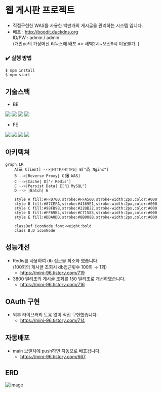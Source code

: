 # 웹 게시판 프로젝트
- 직접구현한 WAS를 사용한 백만개의 게시글을 관리하는 시스템 입니다.
- 배포 : http://boodit.duckdns.org
<br> ID/PW : admin / admin
<br>(개인pc의 가상머신 리눅스에 배포 => 새벽2시~오전9시 이용불가..)

### ✔️ 실행 방법

```
$ npm install
$ npm start
```
## 기술스택
- BE<br>
<img src="https://img.shields.io/badge/TypeScript-007ACC?style=flat-square&logo=typescript&logoColor=white"/>
<img src="https://img.shields.io/badge/MySQL-4479A1?style=flat-square&logo=mysql&logoColor=white"/>
<img src="https://img.shields.io/badge/Redis-DC382D?style=flat-square&logo=redis&logoColor=white"/>
<img src="https://img.shields.io/badge/Nginx-009639?style=flat-square&logo=nginx&logoColor=white"/>

- FE<br>
<img src="https://img.shields.io/badge/HTML5-E34F26?style=flat-square&logo=html5&logoColor=white"/>
<img src="https://img.shields.io/badge/CSS3-1572B6?style=flat-square&logo=css3&logoColor=white"/>
<img src="https://img.shields.io/badge/JavaScript-F7DF1E?style=flat-square&logo=javascript&logoColor=black"/>
<img src="https://img.shields.io/badge/EJS-90A93A?style=flat-square&logo=ejs&logoColor=white"/>

## 아키텍쳐
```mermaid
graph LR
    A[💻 Client] -->|HTTP/HTTPS| B["🖧 Nginx"]
    B -->|Reverse Proxy| C[🖥️ WAS]
    C -->|Cache| D["⚡ Redis"]
    C -->|Persist Data| E["🐬 MySQL"]
    D --> |Batch| E

    style A fill:#FFD700,stroke:#FFA500,stroke-width:2px,color:#000
    style B fill:#87CEFA,stroke:#4169E1,stroke-width:2px,color:#000
    style C fill:#98FB98,stroke:#228B22,stroke-width:2px,color:#000
    style D fill:#FF69B4,stroke:#C71585,stroke-width:2px,color:#000
    style E fill:#DDA0DD,stroke:#8B008B,stroke-width:2px,color:#000

    classDef iconNode font-weight:bold
    class B,D iconNode
```

## 성능개선
- Redis를 사용하여 db 접근을 최소화 했습니다.
<br>(100회의 게시글 조회시 db접근횟수 100회 → 1회)
  - https://mini-96.tistory.com/719
- 3800 밀리초의 게시글 조회를 150 밀리초로 개선하였습니다.
  - https://mini-96.tistory.com/716

## OAuth 구현
- 외부 라이브러리 도움 없이 직접 구현했습니다.
  - https://mini-96.tistory.com/714

## 자동배포
- main 브랜치에 push하면 자동으로 배포됩니다.
  - https://mini-96.tistory.com/667

## ERD
![image](https://github.com/user-attachments/assets/d19a66e9-61db-418d-9c52-77fe6cc747b6)
